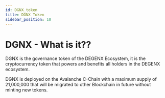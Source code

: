 ```yaml
---
id: DGNX_token
title: DGNX Token
sidebar_position: 10
---
```


# DGNX - What is it??

DGNX is the governance token of the DEGENX Ecosystem, it is the cryptocurrency token that powers and benefits all holders in the DEGENX ecosystem.

DGNX is deployed on the Avalanche C-Chain with a maximum supply of 21,000,000 that will be migrated to other Blockchain in future without minting new tokens.
